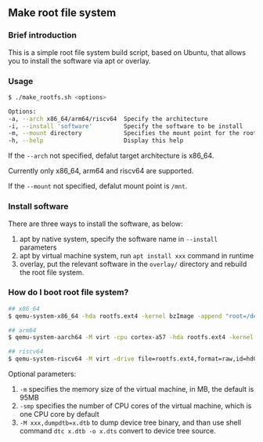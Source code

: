 ## Make root file system

### Brief introduction

This is a simple root file system build script, based on Ubuntu, that allows
you to install the software via apt or overlay.

### Usage

```bash
$ ./make_rootfs.sh <options>

Options:
-a, --arch x86_64/arm64/riscv64  Specify the architecture
-i, --install 'software'         Specify the software to be install
-m, --mount directory            Specifies the mount point for the root filesystem
-h, --help                       Display this help
```

If the `--arch` not specified, defalut target architecture is x86_64.

Currently only x86_64, arm64 and riscv64 are supported.

If the `--mount` not specified, defalut mount point is `/mnt`.

### Install software

There are three ways to install the software, as below:

1. apt by native system, specify the software name in `--install` parameters
2. apt by virtual machine system, run `apt install xxx` command in runtime
3. overlay, put the relevant software in the `overlay/` directory
   and rebuild the root file system.

### How do I boot root file system?

```bash
## x86_64
$ qemu-system-x86_64 -hda rootfs.ext4 -kernel bzImage -append "root=/dev/sda rw console=ttyS0" -nographic

## arm64
$ qemu-system-aarch64 -M virt -cpu cortex-a57 -hda rootfs.ext4 -kernel Image -append "root=/dev/vda rw console=ttyAMA0" -nographic

## riscv64
$ qemu-system-riscv64 -M virt -drive file=rootfs.ext4,format=raw,id=hd0 -device virtio-blk-device,drive=hd0 -kernel Image -append "root=/dev/vda rw console=ttyS0" -netdev user,id=eth0 -device virtio-net-device,netdev=eth0 -nographic
```

Optional parameters:

1. `-m` specifies the memory size of the virtual machine, in MB,
   the default is 95MB
2. `-smp` specifies the number of CPU cores of the virtual machine,
   which is one CPU core by default
3. `-M xxx,dumpdtb=x.dtb` to dump device tree binary, and than use shell command
   `dtc x.dtb -o x.dts` convert to device tree source.
